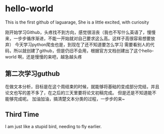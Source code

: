 # hello-world
This is the first github of laguarage, She is a little excited, with curiosity

刚开始学习Github，头疼找不到方向，感觉很沮丧（我也不写什么英语了，慢慢来，一步步循序渐进，不能一开始就对自己要求这么高。这样子高很容易想要放弃）
今天学习python爬虫也是，到现在了还不知道要怎么学习
需要看别人的代码，所以就创建了github，但是仍旧不会用，根据官方文档创建出了这个hello-world
啊，还是慢慢的来吧，越急越头疼

## 第二次学习guthub
在做文本分析，目标是在这个周结束的时候，就能够将基础的变成部分完结，并且论文也写的差不多了，在之后的三天里要将论文初稿完成。
但是还是不知道能不能够完成呢。
加油加油，搞清楚文本分类的过程，一步步的来~

## Third Time
I am just like a stupid bird, needing to fly earlier.
